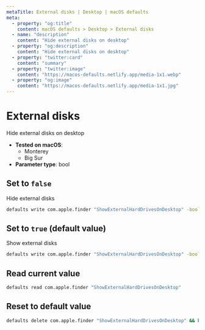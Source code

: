 ```yaml
---
metaTitle: External disks | Desktop | macOS defaults
meta:
  - property: "og:title"
    content: macOS defaults > Desktop > External disks
  - name: "description"
    content: "Hide external disks on desktop"
  - property: "og:description"
    content: "Hide external disks on desktop"
  - property: "twitter:card"
    content: "summary"
  - property: "twitter:image"
    content: "https://macos-defaults.netlify.app/media-1x1.webp"
  - property: "og:image"
    content: "https://macos-defaults.netlify.app/media-1x1.jpg"
---
```

# External disks

Hide external disks on desktop

<!-- break lists -->

- **Tested on macOS**:
  * Monterey
  * Big Sur
- **Parameter type**: bool

## Set to `false`

Hide external disks

```bash
defaults write com.apple.finder "ShowExternalHardDrivesOnDesktop" -bool "false" && killall Finder
```

## Set to `true` (default value)

Show external disks

```bash
defaults write com.apple.finder "ShowExternalHardDrivesOnDesktop" -bool "true" && killall Finder
```

## Read current value
```bash
defaults read com.apple.finder "ShowExternalHardDrivesOnDesktop"
```

## Reset to default value
```bash
defaults delete com.apple.finder "ShowExternalHardDrivesOnDesktop" && killall Finder
```
